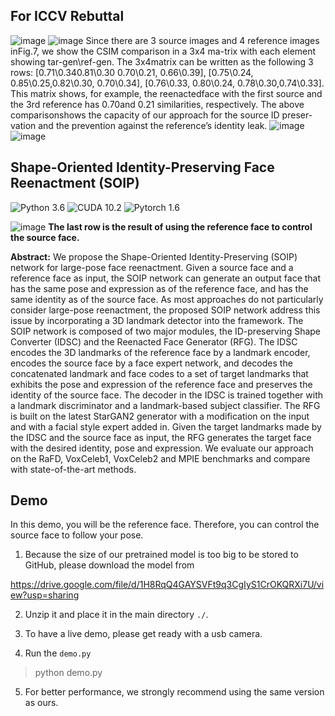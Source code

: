 ## For ICCV Rebuttal
![image](https://github.com/xxxabcc/SOIP/blob/main/ACE.png)
![image](https://github.com/xxxabcc/SOIP/blob/main/ID.png)
Since there are 3 source images and 4 reference images inFig.7,  we show  the  CSIM  comparison  in  a  3x4  ma-trix with each element showing tar-gen\ref-gen.  The 3x4matrix can be written as the following 3 rows:  [0.71\0.340.81\0.30 0.70\0.21,  0.66\0.39],  [0.75\0.24,  0.85\0.25,0.82\0.30, 0.70\0.34], [0.76\0.33, 0.80\0.24, 0.78\0.30,0.74\0.33].  This matrix shows, for example, the reenactedface  with  the  first  source  and  the  3rd  reference  has  0.70and 0.21 similarities, respectively.  The above comparisonshows the capacity of our approach for the source ID preser-vation  and  the  prevention  against  the  reference’s  identity leak.
![image](https://github.com/xxxabcc/SOIP/blob/main/IDSC.png)
![image](https://github.com/xxxabcc/SOIP/blob/main/Table.PNG)


## Shape-Oriented Identity-Preserving Face Reenactment (SOIP)
![Python 3.6](https://img.shields.io/badge/python-3.6-green.svg?style=plastic)
![CUDA 10.2](https://img.shields.io/badge/cuda-10.2-green.svg?style=plastic)
![Pytorch 1.6](https://img.shields.io/badge/pytorch-1.60-green.svg?style=plastic)

![image](https://github.com/paper7745/SOIP/blob/main/result.gif)
**The last row is the result of using the reference face to control the source face.**

**Abstract:** We propose the Shape-Oriented Identity-Preserving (SOIP) network for large-pose face reenactment. Given a source face and a reference face as input, the SOIP network can generate an output face that has the same pose and expression as of the reference face, and has the same identity as of the source face. As most approaches do not particularly consider large-pose reenactment, the proposed SOIP network address this issue by incorporating a 3D landmark detector into the framework. The SOIP network is composed of two major modules, the ID-preserving Shape Converter (IDSC) and the Reenacted Face Generator (RFG). The IDSC encodes the 3D landmarks of the reference face by a landmark encoder, encodes the source face by a face expert network, and decodes the concatenated landmark and face codes to a set of target landmarks that exhibits the pose and expression of the reference face and preserves the identity of the source face. The decoder in the IDSC is trained together with a landmark discriminator and a landmark-based subject classifier. The RFG is built on the latest StarGAN2 generator with a modification on the input and with a facial style expert added in. Given the target landmarks made by the IDSC and the source face as input, the RFG generates the target face with the desired identity, pose and expression. We evaluate our approach on the RaFD, VoxCeleb1, VoxCeleb2 and MPIE benchmarks and compare with state-of-the-art methods.

## Demo
In this demo, you will be the reference face. Therefore, you can control the source face to follow your pose.

1. Because the size of our pretrained model is too big to be stored to GitHub, please download the model from

https://drive.google.com/file/d/1H8RqQ4GAYSVFt9q3CgIyS1CrOKQRXi7U/view?usp=sharing

2. Unzip it and place it in the main directory ``./``.

3. To have a live demo, please get ready with a usb camera.

4. Run the ``demo.py``

> python demo.py

5. For better performance, we strongly recommend using the same version as ours.


